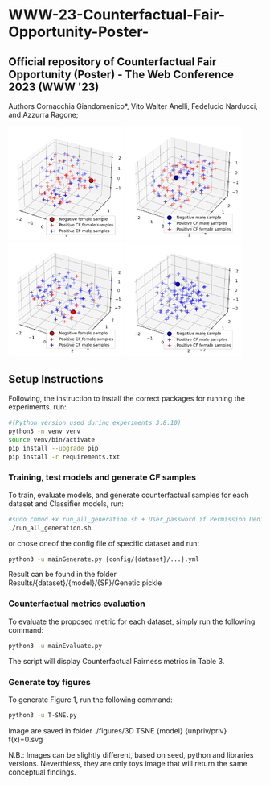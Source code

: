 # WWW-23-Counterfactual-Fair-Opportunity-Poster-


## Official repository of Counterfactual Fair Opportunity (Poster) - The Web Conference 2023 (WWW '23)

Authors Cornacchia Giandomenico*, Vito Walter Anelli, Fedelucio Narducci, and Azzurra Ragone; 

<p float="left">
  <img src="figure/3D TSNE DEBIASED female f(x)=0(1).svg" width="230" />
  <img src="figure/3D TSNE DEBIASED male f(x)=0(1).svg" width="230" /> 
  <img src="figure/3D TSNE XGB female f(x)=0(1).svg" width="230" />
  <img src="figure/3D TSNE XGB male f(x)=0(1).svg" width="230" />
</p>

## Setup Instructions

Following, the instruction to install the correct packages for running the experiments. run:
```bash
#(Python version used during experiments 3.8.10)
python3 -m venv venv
source venv/bin/activate
pip install --upgrade pip
pip install -r requirements.txt
```

### Training, test models and generate CF samples
To train, evaluate models, and generate counterfactual samples for each dataset and Classifier models, run:

```bash
#sudo chmod +x run_all_generation.sh + User_password if Permission Denied 
./run_all_generation.sh
```
or chose oneof the config file of specific dataset and run:
```bash
python3 -u mainGenerate.py {config/{dataset}/...}.yml
```

Result can be found in the folder Results/{dataset}/{model}/{SF}/Genetic.pickle

### Counterfactual metrics evaluation
To evaluate the proposed metric for each dataset, simply run the following command:

```bash
python3 -u mainEvaluate.py
```

The script will display Counterfactual Fairness metrics in Table 3.

### Generate toy figures

To generate Figure 1, run the following command:

```bash
python3 -u T-SNE.py
```

Image are saved in folder ./figures/3D TSNE {model} {unpriv/priv} f(x)=0.svg

N.B.: Images can be slightly different, based on seed, python and libraries versions. Neverthless, they are only toys image that will return the same conceptual findings.
